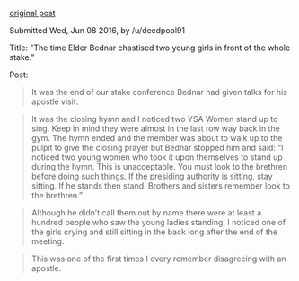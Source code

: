 
[original post](https://www.reddit.com/r/exmormon/comments/4n51z1/the_time_elder_bednar_chastised_two_young_girls/)

Submitted Wed, Jun 08 2016, by /u/deedpool91

Title: "The time Elder Bednar chastised two young girls in front of the whole stake."

Post:

> It was the end of our stake conference Bednar had given talks for his apostle visit.

> It was the closing hymn and I noticed two YSA Women stand up to sing. Keep in mind they were almost in the last row way back in the gym. The hymn ended and the member was about to walk up to the pulpit to give the closing prayer but Bednar stopped him and said: “I noticed two young women who took it upon themselves to stand up during the hymn. This is unacceptable. You must look to the brethren before doing such things. If the presiding authority is sitting, stay sitting. If he stands then stand. Brothers and sisters remember look to the brethren.”

> Although he didn’t call them out by name there were at least a hundred people who saw the young ladies standing. I noticed one of the girls crying and still sitting in the back long after the end of the meeting.

> This was one of the first times I every remember disagreeing with an apostle.
